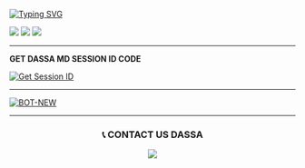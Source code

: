 <a href="https://git.io/typing-svg"><img src="https://readme-typing-svg.demolab.com?font=Black+Ops+One&size=100&pause=1000&color=0000FF&center=true&width=1000&height=200&lines=POWER BY DASSA" alt="Typing SVG" /></a>
  </p>
<a><img src='https://i.imgur.com/LyHic3i.gif'/></a>
<a><img src='https://files.catbox.moe/c0ncbg.jpg'/></a>
<a><img src='https://i.imgur.com/LyHic3i.gif'/></a>
<p align="center">

<hr>
<b>GET DASSA MD SESSION ID CODE</b>

<a href='https://prabath-md-pair-web-v2-slk.koyeb.app/pair
' target="_blank"><img alt='Get Session ID' src='https://img.shields.io/badge/Click here to get your session id-blue?style=for-the-badge&logo=opencv&logoColor=white'/></a>

<hr>

[![BOT-NEW](https://img.shields.io/badge/DASSA_MD_deploy_on_render-000000?style=for-the-badge&logo=render&logoColor=white&buttcode=1n2i3m4a)](https://docs.render.com/free)

<hr>

<div align="center">
  <h3>📞 CONTACT US DASSA</h3>
  <a href="https://Wa.me//+94743277981?text=DASSA😴">
    <img src="https://img.shields.io/badge/OWNER_NUMBER -128C7E?style=for-the-badge&logo=whatsapp&logoColor=white">
  </a>
</div>
